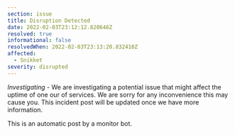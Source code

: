 ```yaml
---
section: issue
title: Disruption Detected
date: 2022-02-03T23:12:12.820646Z
resolved: true
informational: false
resolvedWhen: 2022-02-03T23:13:20.832410Z
affected:
  - Snikket
severity: disrupted
---
```

*Investigating* - We are investigating a potential issue that might affect the uptime of one our of services. We are sorry for any inconvenience this may cause you. This incident post will be updated once we have more information.

This is an automatic post by a monitor bot.
        